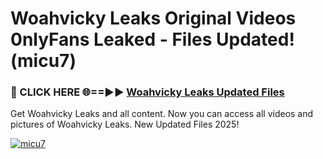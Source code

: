 # Woahvicky Leaks Original Videos 0nlyFans Leaked - Files Updated! (micu7)

<h3>🔴 CLICK HERE 🌐==►► <a href="https://tinyurl.com/3hn5wdd3" rel="nofollow">Woahvicky Leaks Updated Files</a></h3>

Get Woahvicky Leaks and all content. Now you can access all videos and pictures of Woahvicky Leaks. New Updated Files 2025!

[![micu7](https://i.imgur.com/4HnBqBT.gif)](https://tinyurl.com/3hn5wdd3)
